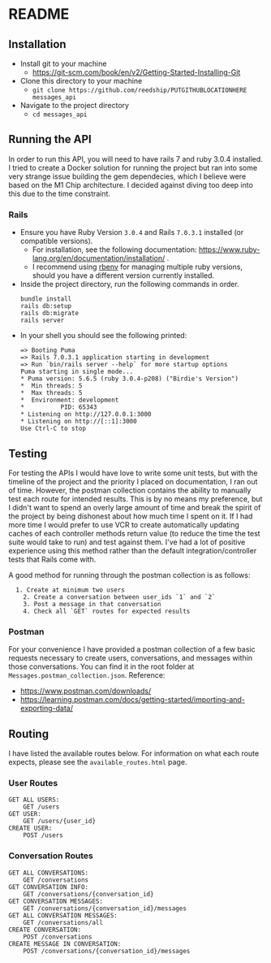 # README

## Installation
  * Install git to your machine
	* https://git-scm.com/book/en/v2/Getting-Started-Installing-Git
  * Clone this directory to your machine
	* `git clone https://github.com/reedship/PUTGITHUBLOCATIONHERE messages_api`
  * Navigate to the project directory
	* `cd messages_api`


## Running the API
In order to run this API, you will need to have rails 7 and ruby 3.0.4 installed. I tried to create a Docker solution for running the project but ran into some very strange issue building the gem dependecies, which I believe were based on the M1 Chip architecture. I decided against diving too deep into this due to the time constraint.

### Rails
  * Ensure you have Ruby Version `3.0.4` and Rails `7.0.3.1` installed (or compatible versions).
	* For installation, see the following documentation: https://www.ruby-lang.org/en/documentation/installation/ .
	* I recommend using [rbenv](https://github.com/rbenv/rbenv) for managing multiple ruby versions, should you have a different version currently installed.
  * Inside the project directory, run the following commands in order.
	```
	bundle install
	rails db:setup
	rails db:migrate
	rails server
	```
  * In your shell you should see the following printed:
	```
	=> Booting Puma
	=> Rails 7.0.3.1 application starting in development
	=> Run `bin/rails server --help` for more startup options
	Puma starting in single mode...
	* Puma version: 5.6.5 (ruby 3.0.4-p208) ("Birdie's Version")
	*  Min threads: 5
	*  Max threads: 5
	*  Environment: development
	*          PID: 65343
	* Listening on http://127.0.0.1:3000
	* Listening on http://[::1]:3000
	Use Ctrl-C to stop
    ```

## Testing
For testing the APIs I would have love to write some unit tests, but with the timeline of the project and the priority I placed on documentation, I ran out of time. However, the postman collection contains the ability to manually test each route for intended results. This is by no means my preference, but I didn't want to spend an overly large amount of time and break the spirit of the project by being dishonest about how much time I spent on it. If I had more time I would prefer to use VCR to create automatically updating caches of each controller methods return value (to reduce the time the test suite would take to run) and test against them. I've had a lot of positive experience using this method rather than the default integration/controller tests that Rails come with.

A good method for running through the postman collection is as follows:
```
  1. Create at minimum two users
	2. Create a conversation between user_ids `1` and `2`
	3. Post a message in that conversation
	4. Check all `GET` routes for expected results
```

### Postman
For your convenience I have provided a postman collection of a few basic requests necessary to create users, conversations, and messages within those conversations. You can find it in the root folder at `Messages.postman_collection.json`.
Reference:
  * https://www.postman.com/downloads/
  * https://learning.postman.com/docs/getting-started/importing-and-exporting-data/

## Routing
I have listed the available routes below. For information on what each route expects, please see the `available_routes.html` page.

### User Routes
```
GET ALL USERS:
	GET /users
GET USER:
	GET /users/{user_id}
CREATE USER:
	POST /users
```
### Conversation Routes
```
GET ALL CONVERSATIONS:
	GET /conversations
GET CONVERSATION INFO:
	GET /conversations/{conversation_id}
GET CONVERSATION MESSAGES:
	GET /conversations/{conversation_id}/messages
GET ALL CONVERSATION MESSAGES:
	GET /conversations/all
CREATE CONVERSATION:
	POST /conversations
CREATE MESSAGE IN CONVERSATION:
	POST /conversations/{conversation_id}/messages
```
